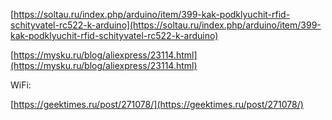 [https://soltau.ru/index.php/arduino/item/399-kak-podklyuchit-rfid-schityvatel-rc522-k-arduino](https://soltau.ru/index.php/arduino/item/399-kak-podklyuchit-rfid-schityvatel-rc522-k-arduino)

[https://mysku.ru/blog/aliexpress/23114.html](https://mysku.ru/blog/aliexpress/23114.html)

WiFi:

[https://geektimes.ru/post/271078/](https://geektimes.ru/post/271078/)
